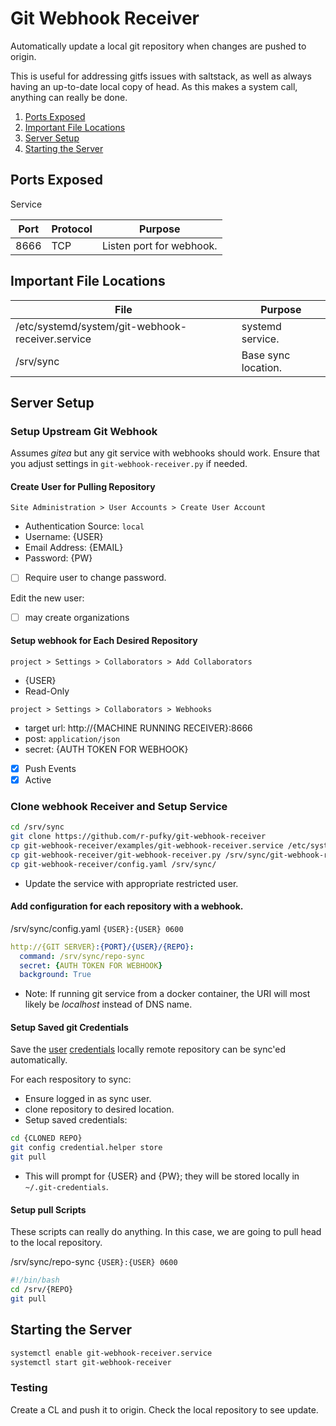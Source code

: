 Git Webhook Receiver
====================
Automatically update a local git repository when changes are pushed to origin.

This is useful for addressing gitfs issues with saltstack, as well as always
having an up-to-date local copy of head. As this makes a system call, anything
can really be done.

1. [Ports Exposed](#ports-exposed)
1. [Important File Locations](#important-file-locations)
1. [Server Setup](#server-setup)
1. [Starting the Server](#starting-the-server)

Ports Exposed
-------------
Service

| Port | Protocol | Purpose                  |
|------|----------|--------------------------|
| 8666 | TCP      | Listen port for webhook. |

Important File Locations
------------------------

| File                                             | Purpose             |
|--------------------------------------------------|---------------------|
| /etc/systemd/system/git-webhook-receiver.service | systemd service.    |
| /srv/sync                                        | Base sync location. |

Server Setup
-------------
### Setup Upstream Git Webhook
Assumes _gitea_ but any git service with webhooks should work. Ensure that you
adjust settings in `git-webhook-receiver.py` if needed.

#### Create User for Pulling Repository
`Site Administration > User Accounts > Create User Account`
* Authentication Source: `local`
* Username: {USER}
* Email Address: {EMAIL}
* Password: {PW}
- [ ] Require user to change password.

Edit the new user:
- [ ] may create organizations

#### Setup webhook for Each Desired Repository
`project > Settings > Collaborators > Add Collaborators`
* {USER}
* Read-Only

`project > Settings > Collaborators > Webhooks`
* target url: http://{MACHINE RUNNING RECEIVER}:8666
* post: `application/json`
* secret: {AUTH TOKEN FOR WEBHOOK}
- [x] Push Events
- [x] Active

### Clone webhook Receiver and Setup Service
```bash
cd /srv/sync
git clone https://github.com/r-pufky/git-webhook-receiver
cp git-webhook-receiver/examples/git-webhook-receiver.service /etc/systemd/service
cp git-webhook-receiver/git-webhook-receiver.py /srv/sync/git-webhook-receiver.py
cp git-webhook-receiver/config.yaml /srv/sync/
```
* Update the service with appropriate restricted user.

#### Add configuration for each repository with a webhook.
/srv/sync/config.yaml `{USER}:{USER} 0600`
```yaml
http://{GIT SERVER}:{PORT}/{USER}/{REPO}:
  command: /srv/sync/repo-sync
  secret: {AUTH TOKEN FOR WEBHOOK}
  background: True
```
* Note: If running git service from a docker container, the URI will most likely
  be _localhost_ instead of DNS name.

#### Setup Saved git Credentials
Save the [user][eb] [credentials][8c] locally remote repository can be sync'ed
automatically.

For each respository to sync:
* Ensure logged in as sync user.
* clone repository to desired location.
* Setup saved credentials:

```bash
cd {CLONED REPO}
git config credential.helper store
git pull
```
* This will prompt for {USER} and {PW}; they will be stored locally in
  `~/.git-credentials`.

#### Setup pull Scripts
These scripts can really do anything. In this case, we are going to pull head to
the local repository.

/srv/sync/repo-sync `{USER}:{USER} 0600`
```bash
#!/bin/bash
cd /srv/{REPO}
git pull
```

Starting the Server
-------------------
```bash
systemctl enable git-webhook-receiver.service
systemctl start git-webhook-receiver
```

### Testing
Create a CL and push it to origin. Check the local repository to see update.

[sf]: https://github.com/r-pufky/git-webhook-receiver
[eb]: https://git-scm.com/book/en/v2/Git-Tools-Credential-Storage
[8c]: https://stackoverflow.com/questions/35942754/how-to-save-username-and-password-in-git
